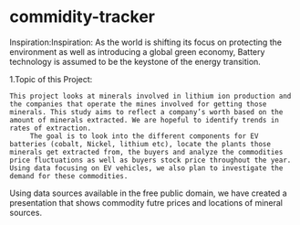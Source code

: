 # commidity-tracker

Inspiration:Inspiration: As the world is shifting its focus on protecting the environment as well as introducing a global green economy, Battery technology is assumed to be the keystone of the energy transition. 

1.Topic of this Project:

	This project looks at minerals involved in lithium ion production and the companies that operate the mines involved for getting those minerals. This study aims to reflect a company’s worth based on the amount of minerals extracted. We are hopeful to identify trends in rates of extraction.
         The goal is to look into the different components for EV batteries (cobalt, Nickel, lithium etc), locate the plants those minerals get extracted from, the buyers and analyze the commodities price fluctuations as well as buyers stock price throughout the year. Using data focusing on EV vehicles, we also plan to investigate the demand for these commodities.

Using data sources available in the free public domain, we have created a presentation that shows commodity futre prices and locations of mineral sources. 
